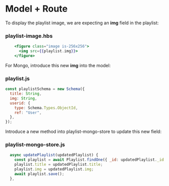 # Model + Route

To display the playlist image, we are expecting an **img** field in the playlist:

### playlist-image.hbs

~~~handlebars
    <figure class="image is-256x256">
      <img src={{playlist.img}}>
    </figure>
~~~

For Mongo, introduce this new **img** into the model:

### playlist.js

~~~javascript
const playlistSchema = new Schema({
  title: String,
  img: String,
  userid: {
    type: Schema.Types.ObjectId,
    ref: "User",
  },
});
~~~

Introduce a new method into playlist-mongo-store to update this new field:

### playlist-mongo-store.js

~~~javascript
  async updatePlaylist(updatedPlaylist) {
    const playlist = await Playlist.findOne({ _id: updatedPlaylist._id });
    playlist.title = updatedPlaylist.title;
    playlist.img = updatedPlaylist.img;
    await playlist.save();
  },
~~~



